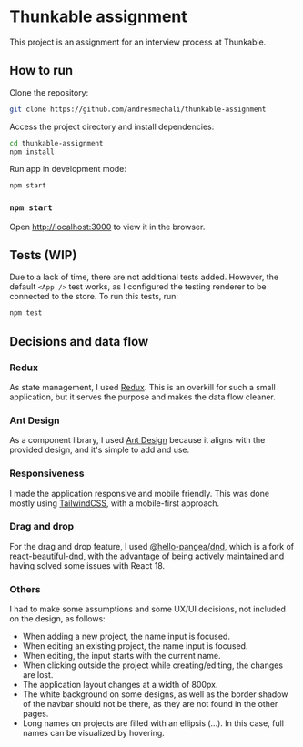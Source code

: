 # Thunkable assignment

This project is an assignment for an interview process at Thunkable.

## How to run

Clone the repository:
```bash
git clone https://github.com/andresmechali/thunkable-assignment
```

Access the project directory and install dependencies:
```bash
cd thunkable-assignment
npm install
```

Run app in development mode:
```bash
npm start
```
### `npm start`

Open [http://localhost:3000](http://localhost:3000) to view it in the browser.

## Tests (WIP)

Due to a lack of time, there are not additional tests added. However, the default `<App />` test works, as I
configured the testing renderer to be connected to the store. To run this tests, run:
```bash
npm test
```

## Decisions and data flow
### Redux
As state management, I used [Redux](https://react-redux.js.org/). This is an overkill for such a small application, but 
it serves the purpose and makes the data flow cleaner.

### Ant Design
As a component library, I used [Ant Design](https://ant.design/components/overview/) because it aligns with the provided design, and it's simple to add and use. 

### Responsiveness
I made the application responsive and mobile friendly. This was done mostly using [TailwindCSS](https://tailwindcss.com/), with a mobile-first approach.

### Drag and drop
For the drag and drop feature, I used [@hello-pangea/dnd](https://github.com/hello-pangea/dnd), which is a fork of [react-beautiful-dnd](https://github.com/atlassian/react-beautiful-dnd),
with the advantage of being actively maintained and having solved some issues with React 18.

### Others
I had to make some assumptions and some UX/UI decisions, not included on the design, as follows:
- When adding a new project, the name input is focused.
- When editing an existing project, the name input is focused.
- When editing, the input starts with the current name.
- When clicking outside the project while creating/editing, the changes are lost.
- The application layout changes at a width of 800px.
- The white background on some designs, as well as the border shadow of the navbar should not be there,
as they are not found in the other pages.
- Long names on projects are filled with an ellipsis (...). In this case, full names
can be visualized by hovering.